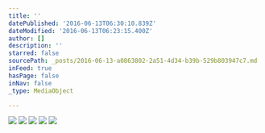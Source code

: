 ```yaml
---
title: ''
datePublished: '2016-06-13T06:30:10.839Z'
dateModified: '2016-06-13T06:23:15.400Z'
author: []
description: ''
starred: false
sourcePath: _posts/2016-06-13-a0863802-2a51-4d34-b39b-529b803947c7.md
inFeed: true
hasPage: false
inNav: false
_type: MediaObject

---
```

![](https://the-grid-user-content.s3-us-west-2.amazonaws.com/ed78c904-4c46-4018-8ed3-011385fde899.jpg)
![](https://the-grid-user-content.s3-us-west-2.amazonaws.com/ecbc744e-f2f2-413c-85e7-6c60c1871e7f.jpg)
![](https://the-grid-user-content.s3-us-west-2.amazonaws.com/8741426b-9fe9-4e38-b4e3-bef08f8c988c.jpg)
![](https://the-grid-user-content.s3-us-west-2.amazonaws.com/4f03e96a-5d02-4183-a939-90f6a8cf6113.jpg)
![](https://the-grid-user-content.s3-us-west-2.amazonaws.com/7b5caebb-b306-4b22-a515-23338b3bdace.jpg)